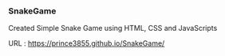 ### SnakeGame

Created Simple Snake Game using HTML, CSS and JavaScripts

URL : https://prince3855.github.io/SnakeGame/
